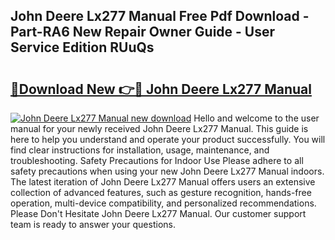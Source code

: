 ## John Deere Lx277 Manual Free Pdf Download - Part-RA6 New Repair Owner Guide - User Service Edition RUuQs

# <h2><a href="http://bc86074.oget.top/?id=John+Deere+Lx277+Manual">🔗Download New 👉🔴 John Deere Lx277 Manual</a></h2>

[![John Deere Lx277 Manual new download](https://i.imgur.com/5g1atiW.png)](http://bc86074.oget.top/?id=John+Deere+Lx277+Manual)
Hello and welcome to the user manual for your newly received John Deere Lx277 Manual. This guide is here to help you understand and operate your product successfully. You will find clear instructions for installation, usage, maintenance, and troubleshooting. Safety Precautions for Indoor Use Please adhere to all safety precautions when using your new John Deere Lx277 Manual indoors. The latest iteration of John Deere Lx277 Manual offers users an extensive collection of advanced features, such as gesture recognition, hands-free operation, multi-device compatibility, and personalized recommendations. Please Don't Hesitate John Deere Lx277 Manual. Our customer support team is ready to answer your questions.
